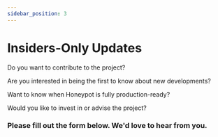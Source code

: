 ```yaml
---
sidebar_position: 3
---
```


# Insiders-Only Updates

Do you want to contribute to the project?

Are you interested in being the first to know about new developments?

Want to know when Honeypot is fully production-ready?

Would you like to invest in or advise the project?

###  Please fill out the form below. We'd love to hear from you.


<!-- <script charset="utf-8" type="text/javascript" src="//js.hsforms.net/forms/shell.js"></script>
<script>
  hbspt.forms.create({
	region: "na1",
	portalId: "21941653",
	formId: "6f97f0b5-3954-4cb3-b0bf-0928d4433b6d"
});
</script> -->
